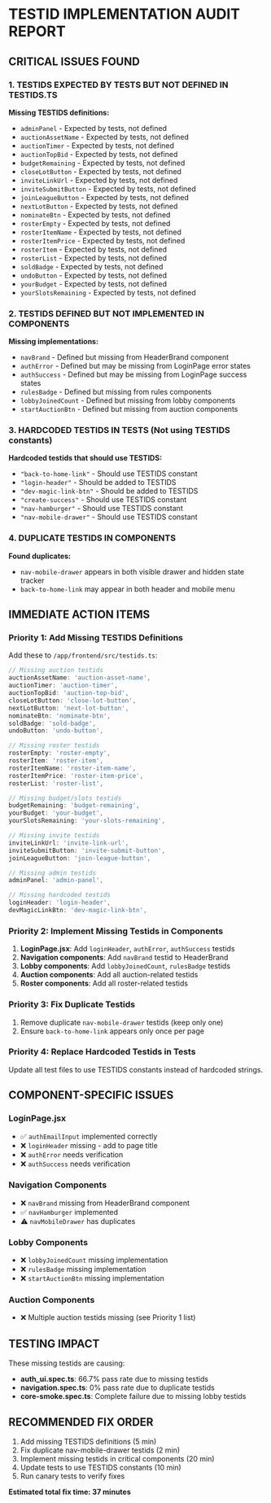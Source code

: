 # TESTID IMPLEMENTATION AUDIT REPORT

## CRITICAL ISSUES FOUND

### 1. TESTIDS EXPECTED BY TESTS BUT NOT DEFINED IN TESTIDS.TS

**Missing TESTIDS definitions:**
- `adminPanel` - Expected by tests, not defined
- `auctionAssetName` - Expected by tests, not defined  
- `auctionTimer` - Expected by tests, not defined
- `auctionTopBid` - Expected by tests, not defined
- `budgetRemaining` - Expected by tests, not defined
- `closeLotButton` - Expected by tests, not defined
- `inviteLinkUrl` - Expected by tests, not defined
- `inviteSubmitButton` - Expected by tests, not defined
- `joinLeagueButton` - Expected by tests, not defined
- `nextLotButton` - Expected by tests, not defined
- `nominateBtn` - Expected by tests, not defined
- `rosterEmpty` - Expected by tests, not defined
- `rosterItemName` - Expected by tests, not defined
- `rosterItemPrice` - Expected by tests, not defined
- `rosterItem` - Expected by tests, not defined
- `rosterList` - Expected by tests, not defined
- `soldBadge` - Expected by tests, not defined
- `undoButton` - Expected by tests, not defined
- `yourBudget` - Expected by tests, not defined
- `yourSlotsRemaining` - Expected by tests, not defined

### 2. TESTIDS DEFINED BUT NOT IMPLEMENTED IN COMPONENTS

**Missing implementations:**
- `navBrand` - Defined but missing from HeaderBrand component
- `authError` - Defined but may be missing from LoginPage error states
- `authSuccess` - Defined but may be missing from LoginPage success states
- `rulesBadge` - Defined but missing from rules components
- `lobbyJoinedCount` - Defined but missing from lobby components
- `startAuctionBtn` - Defined but missing from auction components

### 3. HARDCODED TESTIDS IN TESTS (Not using TESTIDS constants)

**Hardcoded testids that should use TESTIDS:**
- `"back-to-home-link"` - Should use TESTIDS constant
- `"login-header"` - Should be added to TESTIDS
- `"dev-magic-link-btn"` - Should be added to TESTIDS  
- `"create-success"` - Should use TESTIDS constant
- `"nav-hamburger"` - Should use TESTIDS constant
- `"nav-mobile-drawer"` - Should use TESTIDS constant

### 4. DUPLICATE TESTIDS IN COMPONENTS

**Found duplicates:**
- `nav-mobile-drawer` appears in both visible drawer and hidden state tracker
- `back-to-home-link` may appear in both header and mobile menu

## IMMEDIATE ACTION ITEMS

### Priority 1: Add Missing TESTIDS Definitions
Add these to `/app/frontend/src/testids.ts`:

```typescript
// Missing auction testids
auctionAssetName: 'auction-asset-name',
auctionTimer: 'auction-timer', 
auctionTopBid: 'auction-top-bid',
closeLotButton: 'close-lot-button',
nextLotButton: 'next-lot-button',
nominateBtn: 'nominate-btn',
soldBadge: 'sold-badge',
undoButton: 'undo-button',

// Missing roster testids  
rosterEmpty: 'roster-empty',
rosterItem: 'roster-item',
rosterItemName: 'roster-item-name', 
rosterItemPrice: 'roster-item-price',
rosterList: 'roster-list',

// Missing budget/slots testids
budgetRemaining: 'budget-remaining',
yourBudget: 'your-budget',
yourSlotsRemaining: 'your-slots-remaining',

// Missing invite testids
inviteLinkUrl: 'invite-link-url',
inviteSubmitButton: 'invite-submit-button', 
joinLeagueButton: 'join-league-button',

// Missing admin testids
adminPanel: 'admin-panel',

// Missing hardcoded testids
loginHeader: 'login-header',
devMagicLinkBtn: 'dev-magic-link-btn',
```

### Priority 2: Implement Missing Testids in Components

1. **LoginPage.jsx**: Add `loginHeader`, `authError`, `authSuccess` testids
2. **Navigation components**: Add `navBrand` testid to HeaderBrand  
3. **Lobby components**: Add `lobbyJoinedCount`, `rulesBadge` testids
4. **Auction components**: Add all auction-related testids
5. **Roster components**: Add all roster-related testids

### Priority 3: Fix Duplicate Testids

1. Remove duplicate `nav-mobile-drawer` testids (keep only one)
2. Ensure `back-to-home-link` appears only once per page

### Priority 4: Replace Hardcoded Testids in Tests

Update all test files to use TESTIDS constants instead of hardcoded strings.

## COMPONENT-SPECIFIC ISSUES

### LoginPage.jsx
- ✅ `authEmailInput` implemented correctly
- ❌ `loginHeader` missing - add to page title
- ❌ `authError` needs verification  
- ❌ `authSuccess` needs verification

### Navigation Components  
- ❌ `navBrand` missing from HeaderBrand component
- ✅ `navHamburger` implemented
- ⚠️  `navMobileDrawer` has duplicates

### Lobby Components
- ❌ `lobbyJoinedCount` missing implementation
- ❌ `rulesBadge` missing implementation  
- ❌ `startAuctionBtn` missing implementation

### Auction Components
- ❌ Multiple auction testids missing (see Priority 1 list)

## TESTING IMPACT

These missing testids are causing:
- **auth_ui.spec.ts**: 66.7% pass rate due to missing testids
- **navigation.spec.ts**: 0% pass rate due to duplicate testids
- **core-smoke.spec.ts**: Complete failure due to missing lobby testids

## RECOMMENDED FIX ORDER

1. Add missing TESTIDS definitions (5 min)
2. Fix duplicate nav-mobile-drawer testids (2 min) 
3. Implement missing testids in critical components (20 min)
4. Update tests to use TESTIDS constants (10 min)
5. Run canary tests to verify fixes

**Estimated total fix time: 37 minutes**